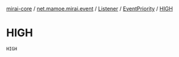 [mirai-core](../../../index.md) / [net.mamoe.mirai.event](../../index.md) / [Listener](../index.md) / [EventPriority](index.md) / [HIGH](./-h-i-g-h.md)

# HIGH

`HIGH`